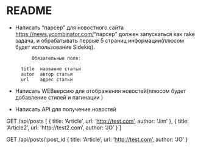 # README

- Написать “​парсер” для новостного сайта ​https://news.ycombinator.com/​
“парсер” ​должен запускаться как rake задача, и обрабатывать первые 5 страниц информации(​плюсом будет использование Sidekiq).

            Обязательные поля:

        title ­ название статьи
        autor ­ автор статьи
        url   ­ адрес статьи



- Написать WEB­версию для отображения новостей(​плюсом будет добавление стилей и пагинации ) ​

- Написать API для получение новостей

GET​
 /api/posts
[
  { title: ‘Article’,   url: ‘http://test.com’, author: ‘Jim’ },
  { title: ‘Article­2’, url: ‘http://test­2.com‘, author: ‘JO’ }
]

GET​
 /api/posts/:post_id
{ title: ‘Article’, url: ‘http://test.com’, author: ‘JO’ }
